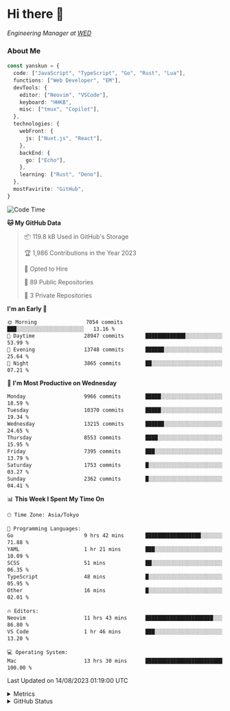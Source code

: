 # Hi there&nbsp;:wave:

<!-- ![Alt text](https://spotify-recently-played-readme.vercel.app/api?user=31kynbuubkiu3r4qh4hjuaglhfay) -->

_Engineering Manager at [WED](https://github.com/wedinc)_

### About Me

```ts
const yanskun = {
  code: ["JavaScript", "TypeScript", "Go", "Rust", "Lua"],
  functions: ["Web Developer", "EM"],
  devTools: {
    editor: ["Neovim", "VSCode"],
    keyboard: "HHKB",
    misc: ["tmux", "Copilot"],
  },
  technologies: {
    webFront: {
      js: ["Nuxt.js", "React"],
    },
    backEnd: {
      go: ["Echo"],
    },
    learning: ["Rust", "Deno"],
  },
  mostFavirite: "GitHub",
}
```

<!--START_SECTION:waka-->
![Code Time](http://img.shields.io/badge/Code%20Time-433%20hrs-blue)

**🐱 My GitHub Data** 

> 📦 119.8 kB Used in GitHub's Storage 
 > 
> 🏆 1,986 Contributions in the Year 2023
 > 
> 💼 Opted to Hire
 > 
> 📜 89 Public Repositories 
 > 
> 🔑 3 Private Repositories 
 > 
**I'm an Early 🐤** 

```text
🌞 Morning                7054 commits        ███░░░░░░░░░░░░░░░░░░░░░░   13.16 % 
🌆 Daytime                28947 commits       █████████████░░░░░░░░░░░░   53.99 % 
🌃 Evening                13748 commits       ██████░░░░░░░░░░░░░░░░░░░   25.64 % 
🌙 Night                  3865 commits        ██░░░░░░░░░░░░░░░░░░░░░░░   07.21 % 
```
📅 **I'm Most Productive on Wednesday** 

```text
Monday                   9966 commits        █████░░░░░░░░░░░░░░░░░░░░   18.59 % 
Tuesday                  10370 commits       █████░░░░░░░░░░░░░░░░░░░░   19.34 % 
Wednesday                13215 commits       ██████░░░░░░░░░░░░░░░░░░░   24.65 % 
Thursday                 8553 commits        ████░░░░░░░░░░░░░░░░░░░░░   15.95 % 
Friday                   7395 commits        ███░░░░░░░░░░░░░░░░░░░░░░   13.79 % 
Saturday                 1753 commits        █░░░░░░░░░░░░░░░░░░░░░░░░   03.27 % 
Sunday                   2362 commits        █░░░░░░░░░░░░░░░░░░░░░░░░   04.41 % 
```


📊 **This Week I Spent My Time On** 

```text
🕑︎ Time Zone: Asia/Tokyo

💬 Programming Languages: 
Go                       9 hrs 42 mins       ██████████████████░░░░░░░   71.88 % 
YAML                     1 hr 21 mins        ███░░░░░░░░░░░░░░░░░░░░░░   10.09 % 
SCSS                     51 mins             ██░░░░░░░░░░░░░░░░░░░░░░░   06.35 % 
TypeScript               48 mins             █░░░░░░░░░░░░░░░░░░░░░░░░   05.95 % 
Other                    16 mins             █░░░░░░░░░░░░░░░░░░░░░░░░   02.01 % 

🔥 Editors: 
Neovim                   11 hrs 43 mins      ██████████████████████░░░   86.80 % 
VS Code                  1 hr 46 mins        ███░░░░░░░░░░░░░░░░░░░░░░   13.20 % 

💻 Operating System: 
Mac                      13 hrs 30 mins      █████████████████████████   100.00 % 
```


 Last Updated on 14/08/2023 01:19:00 UTC
<!--END_SECTION:waka-->

<details>
  <summary>Metrics</summary>
  <img src="https://github.com/yanskun/yanskun/blob/main/github-metrics.svg" alt="Metrics">
</details>

<details>
  <summary>GitHub Status</summary>
  <picture>
    <source media="(prefers-color-scheme: dark)" srcset="https://raw.githubusercontent.com/yanskun/yanskun/master/profile-summary-card-output/nord_dark/0-profile-details.svg">
   <img src="https://raw.githubusercontent.com/yanskun/yanskun/master/profile-summary-card-output/default/0-profile-details.svg">
  </picture>
  <br>
  <picture>
    <source media="(prefers-color-scheme: dark)" srcset="https://raw.githubusercontent.com/yanskun/yanskun/master/profile-summary-card-output/nord_dark/1-repos-per-language.svg">
   <img src="https://raw.githubusercontent.com/yanskun/yanskun/master/profile-summary-card-output/default/1-repos-per-language.svg">
  </picture>
  <picture>
    <source media="(prefers-color-scheme: dark)" srcset="https://raw.githubusercontent.com/yanskun/yanskun/master/profile-summary-card-output/nord_dark/2-most-commit-language.svg">
   <img src="https://raw.githubusercontent.com/yanskun/yanskun/master/profile-summary-card-output/default/2-most-commit-language.svg">
  </picture>
  <br>
  <picture>
    <source media="(prefers-color-scheme: dark)" srcset="https://raw.githubusercontent.com/yanskun/yanskun/master/profile-summary-card-output/nord_dark/3-stats.svg">
   <img src="https://raw.githubusercontent.com/yanskun/yanskun/master/profile-summary-card-output/default/3-stats.svg">
  </picture>
  <picture>
    <source media="(prefers-color-scheme: dark)" srcset="https://raw.githubusercontent.com/yanskun/yanskun/master/profile-summary-card-output/nord_dark/4-productive-time.svg">
   <img src="https://raw.githubusercontent.com/yanskun/yanskun/master/profile-summary-card-output/default/4-productive-time.svg">
  </picture>
</details>
